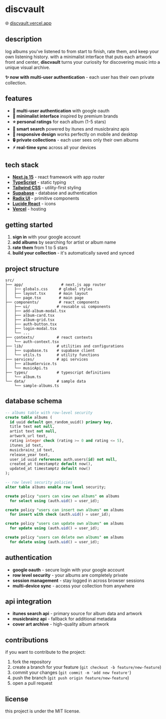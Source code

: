 # discvault

🌐 [discvault.vercel.app](https://discvault.vercel.app/)

## description

log albums you've listened to from start to finish, rate them, and keep your own listening history. with a minimalist interface that puts each artwork front and center, **discvault** turns your curiosity for discovering music into a unique visual archive.

**✨ now with multi-user authentication** - each user has their own private collection.

## features

- **🔐 multi-user authentication** with google oauth
- **📱 minimalist interface** inspired by premium brands
- **⭐ personal ratings** for each album (1-5 stars)
- **🎵 smart search** powered by itunes and musicbrainz apis
- **📱 responsive design** works perfectly on mobile and desktop
- **🔒 private collections** - each user sees only their own albums
- **⚡ real-time sync** across all your devices

## tech stack

- **[Next.js 15](https://nextjs.org/)** - react framework with app router
- **[TypeScript](https://www.typescriptlang.org/)** - static typing
- **[Tailwind CSS](https://tailwindcss.com/)** - utility-first styling
- **[Supabase](https://supabase.com/)** - database and authentication
- **[Radix UI](https://radix-ui.com/)** - primitive components
- **[Lucide React](https://lucide.dev/)** - icons
- **[Vercel](https://vercel.com/)** - hosting

## getting started

1. **sign in** with your google account
2. **add albums** by searching for artist or album name
3. **rate them** from 1 to 5 stars
4. **build your collection** - it's automatically saved and synced

## project structure

```
src/
├── app/                 # next.js app router
│   ├── globals.css     # global styles
│   ├── layout.tsx      # main layout
│   └── page.tsx        # main page
├── components/         # react components
│   ├── ui/            # reusable ui components
│   ├── add-album-modal.tsx
│   ├── album-card.tsx
│   ├── album-grid.tsx
│   ├── auth-button.tsx
│   ├── login-modal.tsx
│   └── ...
├── contexts/          # react contexts
│   └── auth-context.tsx
├── lib/               # utilities and configurations
│   ├── supabase.ts    # supabase client
│   └── utils.ts       # utility functions
├── services/          # api services
│   ├── albumService.ts
│   └── musicApi.ts
├── types/             # typescript definitions
│   └── album.ts
└── data/              # sample data
    └── sample-albums.ts
```

## database schema

```sql
-- albums table with row-level security
create table albums (
  id uuid default gen_random_uuid() primary key,
  title text not null,
  artist text not null,
  artwork_url text,
  rating integer check (rating >= 0 and rating <= 5),
  itunes_id text,
  musicbrainz_id text,
  release_year text,
  user_id uuid references auth.users(id) not null,
  created_at timestamptz default now(),
  updated_at timestamptz default now()
);

-- row level security policies
alter table albums enable row level security;

create policy "users can view own albums" on albums
  for select using (auth.uid() = user_id);

create policy "users can insert own albums" on albums
  for insert with check (auth.uid() = user_id);

create policy "users can update own albums" on albums
  for update using (auth.uid() = user_id);

create policy "users can delete own albums" on albums
  for delete using (auth.uid() = user_id);
```

## authentication

- **google oauth** - secure login with your google account
- **row level security** - your albums are completely private
- **session management** - stay logged in across browser sessions
- **multi-device sync** - access your collection from anywhere

## api integration

- **itunes search api** - primary source for album data and artwork
- **musicbrainz api** - fallback for additional metadata
- **cover art archive** - high-quality album artwork

## contributions

if you want to contribute to the project:

1. fork the repository
2. create a branch for your feature (`git checkout -b feature/new-feature`)
3. commit your changes (`git commit -m 'add new feature'`)
4. push the branch (`git push origin feature/new-feature`)
5. open a pull request

## license

this project is under the MIT license.
